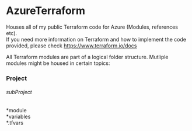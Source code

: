 # AzureTerraform
Houses all of my public Terraform code for Azure (Modules, references etc).  
If you need more information on Terraform and how to implement the code provided, please check https://www.terraform.io/docs
  
All Terraform modules are part of a logical folder structure. Mutliple modules might be housed in certain topics:  


### Project  
 ###### subProject  
  *module  
  *variables  
  *.tfvars  

